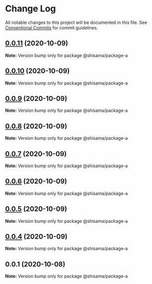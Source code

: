 # Change Log

All notable changes to this project will be documented in this file.
See [Conventional Commits](https://conventionalcommits.org) for commit guidelines.

## [0.0.11](https://github.com/shisama/github-action-release-test/compare/@shisama/package-a@0.0.10...@shisama/package-a@0.0.11) (2020-10-09)

**Note:** Version bump only for package @shisama/package-a





## [0.0.10](https://github.com/shisama/github-action-release-test/compare/@shisama/package-a@0.0.9...@shisama/package-a@0.0.10) (2020-10-09)

**Note:** Version bump only for package @shisama/package-a





## [0.0.9](https://github.com/shisama/github-action-release-test/compare/@shisama/package-a@0.0.8...@shisama/package-a@0.0.9) (2020-10-09)

**Note:** Version bump only for package @shisama/package-a





## [0.0.8](https://github.com/shisama/github-action-release-test/compare/@shisama/package-a@0.0.7...@shisama/package-a@0.0.8) (2020-10-09)

**Note:** Version bump only for package @shisama/package-a





## [0.0.7](https://github.com/shisama/github-action-release-test/compare/@shisama/package-a@0.0.6...@shisama/package-a@0.0.7) (2020-10-09)

**Note:** Version bump only for package @shisama/package-a





## [0.0.6](https://github.com/shisama/github-action-release-test/compare/@shisama/package-a@0.0.5...@shisama/package-a@0.0.6) (2020-10-09)

**Note:** Version bump only for package @shisama/package-a





## [0.0.5](https://github.com/shisama/github-action-release-test/compare/@shisama/package-a@0.0.4...@shisama/package-a@0.0.5) (2020-10-09)

**Note:** Version bump only for package @shisama/package-a





## [0.0.4](https://github.com/shisama/github-action-release-test/compare/@shisama/package-a@0.0.3...@shisama/package-a@0.0.4) (2020-10-09)

**Note:** Version bump only for package @shisama/package-a





## 0.0.1 (2020-10-08)

**Note:** Version bump only for package @shisama/package-a
